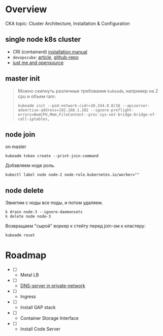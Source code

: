 # Overview

CKA topic: Cluster Architecture, Installation & Configuration

## single node k8s cluster

- CRI (containerd) [installation manual](https://github.com/containerd/containerd/blob/main/docs/cri/installation.md)
- `devopscube`: [article](https://devopscube.com/kubernetes-cluster-vagrant/), [github-repo](https://github.com/scriptcamp/vagrant-kubeadm-kubernetes)
- [just me and opensource](https://github.com/justmeandopensource/kubernetes/tree/master/vagrant-provisioning)

## master init

> Можно скипнуть различные требования `kubeadm`, например на 2 cpu и объем ram:
> 
> `kubeadm init --pod-network-cidr=10.244.0.0/16 --apiserver-advertise-address=192.168.1.202 --ignore-preflight-errors=NumCPU,Mem,FileContent--proc-sys-net-bridge-bridge-nf-call-iptables,`

## node join

on master

```shell
kubeadm token create --print-join-command
```

Добавляем ноде роль.

```shell
kubectl label node node-2 node-role.kubernetes.io/worker=""
```

## node delete

Эвиктим с ноды все поды, и потом удаляем.
```shell
k drain node-3 --ignore-daemonsets
k delete node node-3
```
Возвращаем "сырой" воркер к стейту перед join-ом к кластеру:
```shell
kubeadm reset
```

# Roadmap

- [ ] - Metal LB
- [ ] - [DNS-server in private-network](https://ealebed.github.io/posts/2017/%D1%83%D1%81%D1%82%D0%B0%D0%BD%D0%BE%D0%B2%D0%BA%D0%B0-dns-%D1%81%D0%B5%D1%80%D0%B2%D0%B5%D1%80%D0%B0-%D0%B2-docker-%D0%BA%D0%BE%D0%BD%D1%82%D0%B5%D0%B9%D0%BD%D0%B5%D1%80%D0%B5/)
- [ ] - Ingress
- [ ] - Install GAP stack
- [ ] - Container Storage Interface
- [ ] - Install Code Server
